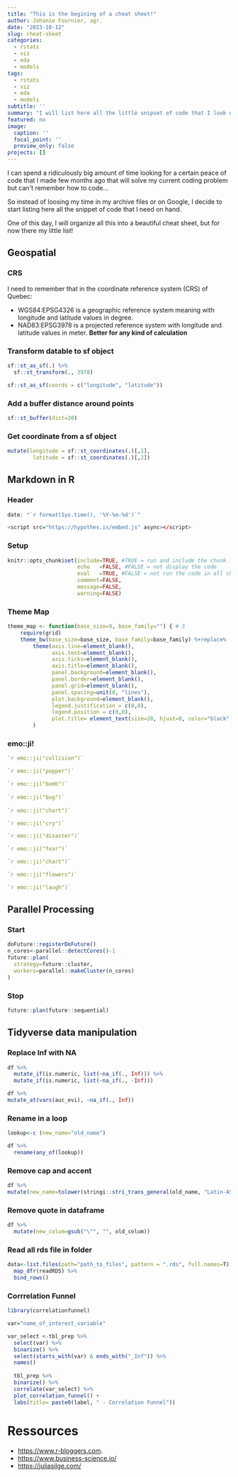 ```yaml
---
title: "This is the begining of a cheat sheet!"
author: Johanie Fournier, agr. 
date: "2023-10-12"
slug: cheat-sheet
categories:
  - rstats
  - viz
  - eda
  - models 
tags:
  - rstats
  - viz
  - eda
  - models 
subtitle: ''
summary: "I will list here all the little snipset of code that I look up all the time."
featured: no
image:
  caption: ''
  focal_point: ''
  preview_only: false
projects: []
---
```




I can spend a ridiculously big amount of time looking for a certain peace of code that I made few months ago that will solve my current coding problem but can't remember how to code...

So instead of loosing my time in my archive files or on Google, I decide to start listing here all the snippet of code that I need on hand.

One of this day, I will organize all this into a beautiful cheat sheet, but for now there my little list!

## Geospatial

### CRS
I need to remember that in the coordinate reference system (CRS) of Quebec:
* WGS84:EPSG4326 is a geographic reference system meaning with longitude and latitude values in degree.
* NAD83:EPSG3978 is a projected reference system with longitude and latitude values in meter. **Better for any kind of calculation**

### Transform datable to sf object

```r
sf::st_as_sf(.) %>%
  sf::st_transform(., 3978)
```


```r
sf::st_as_sf(coords = c("longitude", "latitude"))
```

### Add a buffer distance around points

```r
sf::st_buffer(dist=20) 
```

### Get coordinate from a sf object

```r
mutate(longitude = sf::st_coordinates(.)[,1],
        latitude = sf::st_coordinates(.)[,2])
```

## Markdown in R

### Header


```r
date: "`r format(Sys.time(), '%Y-%m-%d')`"

<script src="https://hypothes.is/embed.js" async></script>
```

### Setup

```r
knitr::opts_chunk$set(include=TRUE, #TRUE = run and include the chunk in document
                      echo   =FALSE, #FALSE = not display the code
                      eval   =TRUE, #FALSE = not run the code in all chunk
                      comment=FALSE,
                      message=FALSE, 
                      warning=FALSE)
```

### Theme Map

```r
theme_map <- function(base_size=9, base_family="") { # 3
	require(grid)
	theme_bw(base_size=base_size, base_family=base_family) %+replace%
		theme(axis.line=element_blank(),
			  axis.text=element_blank(),
			  axis.ticks=element_blank(),
			  axis.title=element_blank(),
			  panel.background=element_blank(),
			  panel.border=element_blank(),
			  panel.grid=element_blank(),
			  panel.spacing=unit(0, "lines"),
			  plot.background=element_blank(),
			  legend.justification = c(0,0),
			  legend.position = c(0,0),
			  plot.title= element_text(size=20, hjust=0, color="black", face="bold"),
		)
```

### emo::ji!


```r
`r emo::ji("collision")`

`r emo::ji("popper")`

`r emo::ji("bomb")`
 
`r emo::ji("bug")`
  
`r emo::ji("chart")`

`r emo::ji("cry")`

`r emo::ji("disaster")`

`r emo::ji("fear")`

`r emo::ji("chart")`

`r emo::ji("flowers")`

`r emo::ji("laugh")`
```

## Parallel Processing

### Start

```r
doFuture::registerDoFuture()
n_cores<-parallel::detectCores()-1
future::plan(
  strategy=future::cluster,
  workers=parallel::makeCluster(n_cores)
)
```

### Stop

```r
future::plan(future::sequential)
```


## Tidyverse data manipulation

### Replace Inf with NA

```r
df %>% 
  mutate_if(is.numeric, list(~na_if(., Inf))) %>% 
  mutate_if(is.numeric, list(~na_if(., -Inf)))
```


```r
df %>% 
mutate_at(vars(auc_evi), ~na_if(., Inf))
```

### Rename in a loop

```r
lookup<-c (new_name="old_name")

df %>% 
  rename(any_of(lookup))
```

### Remove cap and accent

```r
df %>% 
mutate(new_name=tolower(stringi::stri_trans_general(old_name, "Latin-ASCII")))
```


### Remove quote in dataframe

```r
df %>%
  mutate(new_colum=gsub("\"", "", old_colum))
```

### Read all rds file in folder

```r
data<-list.files(path="path_to_files", pattern = ".rds", full.names=T) %>%
  map_dfr(readRDS) %>% 
  bind_rows() 
```

### Corrrelation Funnel

```r
library(correlationfunnel)

var="name_of_interest_variable"

var_select <-tbl_prep %>% 
  select(var) %>% 
  binarize() %>% 
  select(starts_with(var) & ends_with("_Inf")) %>%
  names()
  
  tbl_prep %>% 
  binarize() %>% 
  correlate(var_select) %>% 
  plot_correlation_funnel() +
  labs(title= paste0(label, " - Correlation Funnel"))
```

# Ressources

* https://www.r-bloggers.com. 
* https://www.business-science.io/
* https://juliasilge.com/


